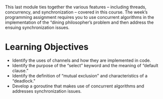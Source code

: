 This last module ties together the various features – including threads, concurrency, and synchronization – covered in this course. The week’s programming assignment requires you to use concurrent algorithms in the implementation of the “dining philosopher’s problem and then address the ensuing synchronization issues.
# Learning Objectives
- Identify the uses of channels and how they are implemented in code.
- Identify the purpose of the “select” keyword and the meaning of “default clause.”
- Identify the definition of “mutual exclusion” and characteristics of a “deadlock."
- Develop a goroutine that makes use of concurrent algorithms and addresses synchronization issues.
